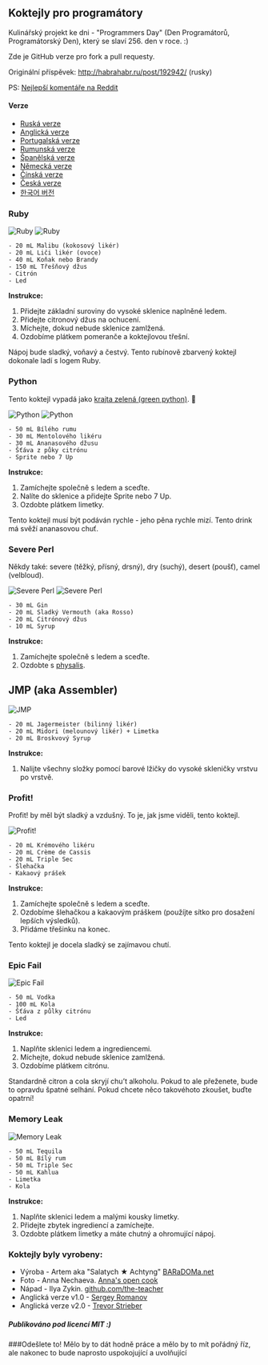 ## Koktejly pro programátory

Kulinářský projekt ke dni - "Programmers Day" (Den Programátorů, Programátorský Den), který se slaví 256. den v roce. :)

Zde je GitHub verze pro fork a pull requesty.

Originální příspěvek: http://habrahabr.ru/post/192942/ (rusky)

PS: [Nejlepší komentáře na Reddit](http://www.reddit.com/r/programming/comments/1m6n2g/cocktails_for_programmers/)

#### Verze

* [Ruská verze](README.md)
* [Anglická verze](cocktails_for_programers.md)
* [Portugalská verze](coqueteis_para_programadores.md)
* [Rumunská verze](cocktailuri_pentru_programatori.md)
* [Španělská verze](cócteles_para_programadores.md)
* [Německá verze](cocktails_fuer_programmierer.md)
* [Čínská verze](程序员鸡尾酒.md)
* [Česká verze](koktejly_pro_programatory.md)
* [한국어 버전](프로그래머를_위한_칵테일.md)

### Ruby

<img src="http://habr.habrastorage.org/post_images/d9a/b87/91d/d9ab8791dff93a03020fc96faf408c48.jpg" alt="Ruby" title="Ruby" />

<img src="http://habr.habrastorage.org/post_images/c50/c74/b1b/c50c74b1bad7a7a785c5055eaeb6a0aa.jpg" alt="Ruby" title="Ruby" />

```
- 20 mL Malibu (kokosový likér)
- 20 mL Liči likér (ovoce)
- 40 mL Koňak nebo Brandy
- 150 mL Třešňový džus
- Citrón
- Led
```

**Instrukce:**

1.  Přidejte základní suroviny do vysoké sklenice naplněné ledem.
2.  Přidejte citronový džus na ochucení.
3.  Míchejte, dokud nebude sklenice zamlžená.
4.  Ozdobíme plátkem pomeranče a koktejlovou třešní.

Nápoj bude sladký, voňavý a čestvý. Tento rubínově zbarvený koktejl dokonale ladí s logem Ruby.

### Python

Tento koktejl vypadá jako [krajta zelená (green python)](https://www.google.ru/search?q=green+python&ie=UTF-8&tbm=isch&source=og). :snake:

<img src="http://habr.habrastorage.org/post_images/a81/043/540/a81043540b546fe94fd3f8228c1be439.jpg" alt="Python" title="Python" />

<img src="http://habr.habrastorage.org/post_images/8b2/170/619/8b21706197f93ffde4f8f1d7cb9c444b.jpg" alt="Python" title="Python" />

```
- 50 mL Bílého rumu
- 30 mL Mentolového likéru
- 30 mL Ananasového džusu
- Šťáva z půky citrónu
- Sprite nebo 7 Up
```

**Instrukce:**

1.  Zamíchejte společně s ledem a sceďte.
2.  Nalíte do sklenice a přidejte Sprite nebo 7 Up.
3.  Ozdobte plátkem limetky.

Tento koktejl musí být podáván rychle - jeho pěna rychle mizí. Tento drink má svěží ananasovou chuť.

### Severe Perl

Někdy také: severe (těžký, přísný, drsný), dry (suchý), desert (poušť), camel (velbloud).

<img src="http://habr.habrastorage.org/post_images/122/4c2/773/1224c27737964d566311aae4fae37829.jpg" alt="Severe Perl" title="Severe Perl" />

<img src="http://habr.habrastorage.org/post_images/335/a14/7a8/335a147a8eff811aa6cf6470c84181bd.jpg" alt="Severe Perl" title="Severe Perl" />

```
- 30 mL Gin
- 20 mL Sladký Vermouth (aka Rosso)
- 20 mL Citrónový džus
- 10 mL Syrup
```

**Instrukce:**

1.  Zamíchejte společně s ledem a sceďte.
2.  Ozdobte s [physalis](http://en.wikipedia.org/wiki/Physalis).

## JMP (aka Assembler)

<img src="http://habr.habrastorage.org/post_images/e40/2f5/004/e402f5004acdd7ad9f7d834fed1dc6f1.jpg" alt="JMP" title="JMP" />

```
- 20 mL Jagermeister (bilinný likér)
- 20 mL Midori (melounový likér) + Limetka
- 20 mL Broskvový Syrup
```

**Instrukce:**

1.  Nalijte všechny složky pomocí barové lžičky do vysoké skleničky vrstvu po vrstvě.

### Profit!

Profit! by měl být sladký a vzdušný. To je, jak jsme viděli, tento koktejl.

<img src="http://habr.habrastorage.org/post_images/962/c3f/122/962c3f12264c8baf7c00d7f5c2322905.jpg" alt="Profit!" title="Profit!"/>

```
- 20 mL Krémového likéru
- 20 mL Crème de Cassis
- 20 mL Triple Sec
- Šlehačka
- Kakaový prášek
```

**Instrukce:**

1.  Zamíchejte společně s ledem a sceďte.
2.  Ozdobíme šlehačkou a kakaovým práškem (použíjte sítko pro dosažení lepších výsledků).
3.  Přidáme třešinku na konec.

Tento koktejl je docela sladký se zajímavou chutí.

### Epic Fail

<img src="http://habr.habrastorage.org/post_images/56f/3dc/235/56f3dc2353b0f845a3e8c29512f68dd7.jpg" alt="Epic Fail" title="Epic Fail" />

```
- 50 mL Vodka
- 100 mL Kola
- Šťáva z půlky citrónu
- Led
```

**Instrukce:**

1.  Naplňte sklenici ledem a ingrediencemi.
2.  Míchejte, dokud nebude sklenice zamlžená.
3.  Ozdobíme plátkem citrónu.

Standardně citron a cola skryjí chu’t alkoholu. Pokud to ale přeženete, bude to opravdu špatné selhání. Pokud chcete něco takovéhoto zkoušet, buďte opatrní!

### Memory Leak

<img src="http://habr.habrastorage.org/post_images/6e8/159/0bf/6e81590bfa8295c4129415063b9ffde7.jpg" alt="Memory Leak" title="Memory Leak" />

```
- 50 mL Tequila
- 50 mL Bílý rum
- 50 mL Triple Sec
- 50 mL Kahlua
- Limetka
- Kola
```

**Instrukce:**

1.  Naplňte sklenici ledem a malými kousky limetky.
2.  Přidejte zbytek ingrediencí a zamíchejte.
3.  Ozdobte plátkem limetky a máte chutný a ohromující nápoj.

### Koktejly byly vyrobeny:

* Výroba - Artem aka "Salatych ★ Achtyng" [BARaDOMa.net](http://vk.com/baradomanet)
* Foto - Anna Nechaeva. [Anna's open cook](http://open-cook.ru)
* Nápad - Ilya Zykin. [github.com/the-teacher](https://github.com/the-teacher)
* Anglická verze v1.0 - [Sergey Romanov](https://github.com/srg-rmnv)
* Anglická verze v2.0 - [Trevor Strieber](https://github.com/TrevorS)

##### Publikováno pod licencí MIT :)





###Odešlete to! Mělo by to dát hodně práce a mělo by to mít pořádný říz, ale nakonec to bude naprosto uspokojující a uvolňující
